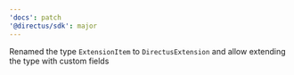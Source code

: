 ```yaml
---
'docs': patch
'@directus/sdk': major
---
```


Renamed the type `ExtensionItem` to `DirectusExtension` and allow extending the type with custom fields
